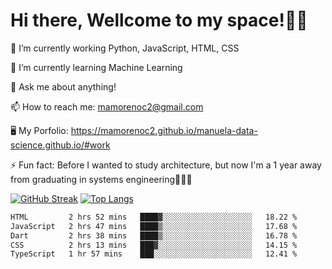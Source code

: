 # Hi there, Wellcome to my space!✌🏾

🔭 I’m currently working Python, JavaScript, HTML, CSS

🌱 I’m currently learning Machine Learning

💬 Ask me about anything!

📫 How to reach me: mamorenoc2@gmail.com

🖥️ My Porfolio: https://mamorenoc2.github.io/manuela-data-science.github.io/#work

⚡ Fun fact: Before I wanted to study architecture, but now I'm a 1 year away from graduating in systems engineering🤣🤣🤣

[![GitHub Streak](https://streak-stats.demolab.com/?user=mamorenoc2&theme=tokyonight_duo)](https://git.io/streak-stats)                 [![Top Langs](https://github-readme-stats.vercel.app/api/top-langs/?username=mamorenoc2&layout=compact&theme=tokyonight)](https://github.com/anuraghazra/github-readme-stats)

<!--START_SECTION:waka-->

```txt
HTML         2 hrs 52 mins   ████▓░░░░░░░░░░░░░░░░░░░░   18.22 %
JavaScript   2 hrs 47 mins   ████▒░░░░░░░░░░░░░░░░░░░░   17.68 %
Dart         2 hrs 38 mins   ████▒░░░░░░░░░░░░░░░░░░░░   16.78 %
CSS          2 hrs 13 mins   ███▓░░░░░░░░░░░░░░░░░░░░░   14.15 %
TypeScript   1 hr 57 mins    ███░░░░░░░░░░░░░░░░░░░░░░   12.41 %
```

<!--END_SECTION:waka-->
